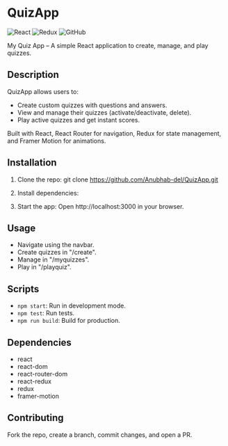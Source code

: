 # QuizApp

![React](https://img.shields.io/badge/react-%2320232a.svg?style=for-the-badge&logo=react&logoColor=%2361DAFB)
![Redux](https://img.shields.io/badge/redux-%23593d88.svg?style=for-the-badge&logo=redux&logoColor=white)
![GitHub](https://img.shields.io/github/license/Anubhab-del/QuizApp)

My Quiz App – A simple React application to create, manage, and play quizzes.

## Description

QuizApp allows users to:
- Create custom quizzes with questions and answers.
- View and manage their quizzes (activate/deactivate, delete).
- Play active quizzes and get instant scores.

Built with React, React Router for navigation, Redux for state management, and Framer Motion for animations.

## Installation

1. Clone the repo: git clone https://github.com/Anubhab-del/QuizApp.git

2. Install dependencies:
3. Start the app:
Open http://localhost:3000 in your browser.

## Usage

- Navigate using the navbar.
- Create quizzes in "/create".
- Manage in "/myquizzes".
- Play in "/playquiz".

## Scripts

- `npm start`: Run in development mode.
- `npm test`: Run tests.
- `npm run build`: Build for production.

## Dependencies

- react
- react-dom
- react-router-dom
- react-redux
- redux
- framer-motion

## Contributing

Fork the repo, create a branch, commit changes, and open a PR.

